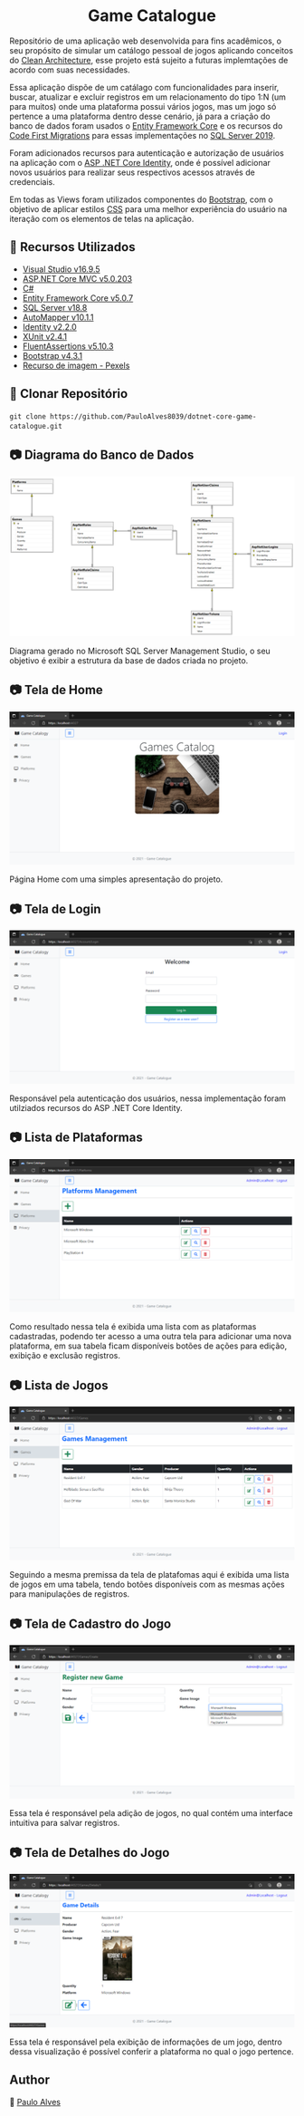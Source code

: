 <h1 align="center">Game Catalogue</h1>

Repositório de uma aplicação web desenvolvida para fins acadêmicos, o seu propósito de simular um catálogo pessoal de jogos aplicando conceitos do [Clean Architecture](https://blog.cleancoder.com/uncle-bob/2012/08/13/the-clean-architecture.html), esse projeto está sujeito a futuras implemtações de acordo com suas necessidades.

Essa aplicação dispõe de um catálago com funcionalidades para inserir, buscar, atualizar e excluir registros em um relacionamento do tipo 1:N (um para muitos)
onde uma plataforma possui vários jogos, mas um jogo só pertence a uma plataforma dentro desse cenário, já para a criação do banco de dados foram usados o [Entity Framework Core](https://docs.microsoft.com/pt-br/ef/core/) e os recursos
do [Code First Migrations](https://docs.microsoft.com/pt-br/ef/ef6/modeling/code-first/migrations/) para essas implementações no
[SQL Server 2019](https://www.microsoft.com/pt-br/sql-server/sql-server-downloads).

Foram adicionados recursos para autenticação e autorização de usuários na aplicação com o [ASP .NET Core Identity](https://docs.microsoft.com/pt-br/aspnet/core/security/authentication/identity?view=aspnetcore-5.0&tabs=visual-studio), onde é possível adicionar novos usuários para realizar seus respectivos acessos através de credenciais.

Em todas as Views foram utilizados componentes do [Bootstrap](https://getbootstrap.com/), com o objetivo de aplicar estilos [CSS](https://getbootstrap.com/) para uma melhor experiência do usuário na iteração com os elementos de telas na aplicação.

## :wrench: Recursos Utilizados

- [Visual Studio v16.9.5](https://visualstudio.microsoft.com/pt-br/)
- [ASP.NET Core MVC v5.0.203](https://dotnet.microsoft.com/download/dotnet/5.0)
- [C#](https://docs.microsoft.com/pt-br/dotnet/csharp/getting-started/)
- [Entity Framework Core v5.0.7](https://docs.microsoft.com/pt-br/ef/core/)
- [SQL Server v18.8](https://www.microsoft.com/pt-br/sql-server/sql-server-downloads)
- [AutoMapper v10.1.1](https://automapper.org/)
- [Identity v2.2.0](https://docs.microsoft.com/pt-br/aspnet/core/security/authentication/identity?view=aspnetcore-5.0&tabs=visual-studio)
- [XUnit v2.4.1](https://xunit.net/)
- [FluentAssertions v5.10.3](https://fluentassertions.com/)
- [Bootstrap v4.3.1](https://getbootstrap.com/)
- [Recurso de imagem - Pexels](https://www.pexels.com/pt-br/foto/macbook-prateado-ao-lado-do-sony-ps4-dualshock-4-preto-i-phone-6-prateado-e-chaveiro-redondo-preto-na-mesa-de-madeira-marrom-682933/)

## :floppy_disk: Clonar Repositório

`git clone https://github.com/PauloAlves8039/dotnet-core-game-catalogue.git`

## :camera: Diagrama do Banco de Dados

<p align="center"> <img src="https://github.com/PauloAlves8039/dotnet-core-game-catalogue/blob/master/src/GameCatalogue.WebUI/wwwroot/images/diagrama-game-catalogy.png" 
   title="Diagrama do Banco de Dados" /></p>
Diagrama gerado no Microsoft SQL Server Management Studio, o seu objetivo é exibir a estrutura da base de dados criada no projeto.

## :camera: Tela de Home

<p align="center"> <img src="https://github.com/PauloAlves8039/dotnet-core-game-catalogue/blob/master/src/GameCatalogue.WebUI/wwwroot/images/home.png" /></p>
Página Home com uma simples apresentação do projeto.

## :camera: Tela de Login

<p align="center"> <img src="https://github.com/PauloAlves8039/dotnet-core-game-catalogue/blob/master/src/GameCatalogue.WebUI/wwwroot/images/login.png" /></p>
Responsável pela autenticação dos usuários, nessa implementação foram utilziados recursos do ASP .NET Core Identity.

## :camera: Lista de Plataformas

<p align="center"> <img src="https://github.com/PauloAlves8039/dotnet-core-game-catalogue/blob/master/src/GameCatalogue.WebUI/wwwroot/images/platforms.png" /></p>
Como resultado nessa tela é exibida uma lista com as plataformas cadastradas, podendo ter acesso a uma outra tela para adicionar uma nova plataforma, 
em sua tabela ficam disponíveis botões de ações para edição, exibição e exclusão registros.

## :camera: Lista de Jogos

<p align="center"> <img src="https://github.com/PauloAlves8039/dotnet-core-game-catalogue/blob/master/src/GameCatalogue.WebUI/wwwroot/images/games.png" /></p>
Seguindo a mesma premissa da tela de platafomas aqui é exibida uma lista de jogos em uma tabela, tendo botões disponíveis com as mesmas ações para manipulações de registros.

## :camera: Tela de Cadastro do Jogo

<p align="center"> <img src="https://github.com/PauloAlves8039/dotnet-core-game-catalogue/blob/master/src/GameCatalogue.WebUI/wwwroot/images/games-create.png" /></p>
Essa tela é responsável pela adição de jogos, no qual contém uma interface intuitiva para salvar registros.

## :camera: Tela de Detalhes do Jogo

<p align="center"> <img src="https://github.com/PauloAlves8039/dotnet-core-game-catalogue/blob/master/src/GameCatalogue.WebUI/wwwroot/images/games-details.png" /></p>
Essa tela é responsável pela exibição de informações de um jogo, dentro dessa visualização é possível conferir a plataforma no qual o jogo pertence.


## Author

:boy: [Paulo Alves](https://github.com/PauloAlves8039)
